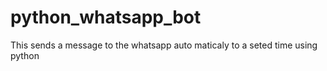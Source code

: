 # python_whatsapp_bot
This sends a message to the whatsapp auto maticaly to a seted time using python
